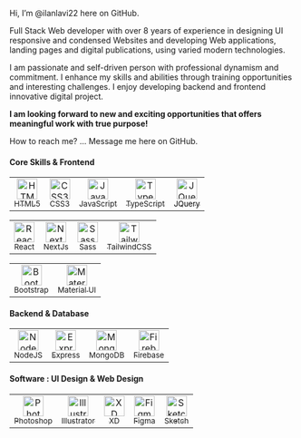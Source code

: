 Hi, I’m @ilanlavi22 here on GitHub.

Full Stack Web developer with over 8 years of experience in designing UI responsive and condensed Websites and developing Web applications, landing pages and digital publications, using varied modern technologies.

I am passionate and self-driven person with professional dynamism and commitment.
I enhance my skills and abilities through training opportunities and interesting challenges.
I enjoy developing backend and frontend innovative digital project.

<b>I am looking forward to new and exciting opportunities that offers meaningful work with true purpose!</b>

How to reach me? ... Message me here on GitHub.


#### Core Skills & Frontend
  
  <table border="0">
  <tr>
    <td valign="center" align="center">
      <a href="https://developer.mozilla.org/en-US/docs/Glossary/HTML5" target="_blank" rel="noreferrer"><img src="https://raw.githubusercontent.com/danielcranney/readme-generator/main/public/icons/skills/html5-colored.svg" width="36" height="36" title="HTML5" alt="HTML5"><div><sub>HTML5</sub></div></a>
    </td>    
    <td valign="center" align="center">
      <a href="https://www.w3.org/TR/CSS/#css" target="_blank" rel="noreferrer"><img src="https://raw.githubusercontent.com/danielcranney/readme-generator/main/public/icons/skills/css3-colored.svg" width="36" height="36" alt="CSS3" /><div><sub>CSS3</sub></div></a>
   </td>
    <td valign="center" align="center">
      <a href="https://developer.mozilla.org/en-US/docs/Web/JavaScript" target="_blank" rel="noreferrer"><img src="https://raw.githubusercontent.com/danielcranney/readme-generator/main/public/icons/skills/javascript-colored.svg" width="36" height="36" alt="JavaScript" title="JavaScript"><div><sub>JavaScript</sub></div></a>
    </td>
     <td valign="center" align="center">
      <a href="https://www.typescriptlang.org/" target="_blank" rel="noreferrer"><img src="https://raw.githubusercontent.com/danielcranney/readme-generator/main/public/icons/skills/typescript-colored.svg" width="36" height="36" alt="TypeScript" title="TypeScript"><div><sub>TypeScript</sub></div></a>
    </td>
    <td valign="center" align="center">
     <a href="https://jquery.com/" target="_blank" rel="noreferrer"><img src="https://raw.githubusercontent.com/danielcranney/readme-generator/main/public/icons/skills/jquery-colored.svg" width="36" height="36" alt="JQuery" title="JQuery"><div><sub style='color:#000'>JQuery</sub></div></a>
    </td>
  </tr>
  </table>   
  
  <table border="0">
  <tr>    
    <td valign="center" align="center">
      <a href="https://reactjs.org/" target="_blank" rel="noreferrer"><img src="https://raw.githubusercontent.com/danielcranney/readme-generator/main/public/icons/skills/react-colored.svg" width="36" height="36" alt="React" title="React"><div><sub>React</sub></div></a>
    </td>    
    <td valign="center" align="center">
      <a href="https://nextjs.org/docs" target="_blank" rel="noreferrer"><img src="https://raw.githubusercontent.com/danielcranney/readme-generator/main/public/icons/skills/nextjs-colored.svg" width="36" height="36" alt="NextJs" title="NextJs"><div><sub>NextJs</sub></div></a>
    </td>
    <td valign="center" align="center">
     <a href="https://sass-lang.com/" target="_blank" rel="noreferrer"><img src="https://raw.githubusercontent.com/danielcranney/readme-generator/main/public/icons/skills/sass-colored.svg" width="36" height="36" alt="Sass" title="Sass"><div><sub>Sass</sub></div></a>
    </td>
    <td valign="center" align="center">
     <a href="https://tailwindcss.com/" target="_blank" rel="noreferrer"><img src="https://raw.githubusercontent.com/danielcranney/readme-generator/main/public/icons/skills/tailwindcss-colored.svg" width="36" height="36" alt="TailwindCSS" title="TailwindCSS"><div><sub>TailwindCSS</sub></div></a>
    </td>
  </tr>
  </table> 
   
  <table border="0">  
  <tr>
    <td valign="center" align="center">
     <a href="https://getbootstrap.com/" target="_blank" rel="noreferrer"><img src="https://raw.githubusercontent.com/danielcranney/readme-generator/main/public/icons/skills/bootstrap-colored.svg" width="36" height="36" alt="Bootstrap" title="Bootstrap"><div><sub>Bootstrap</sub></div></a>
    </td>  
     <td valign="center" align="center">
     <a href="https://mui.com/" target="_blank" rel="noreferrer"><img src="https://raw.githubusercontent.com/danielcranney/readme-generator/main/public/icons/skills/materialui-colored.svg" width="36" height="36" alt="Material UI" title="Material UI"><div><sub>Material UI</sub></div></a>
    </td>
  </tr>
  </table>
  
  #### Backend & Database
  
  <table border="0">   
  <tr>
       <td valign="center" align="center">
     <a href="https://nodejs.org/en/" target="_blank" rel="noreferrer"><img src="https://raw.githubusercontent.com/danielcranney/readme-generator/main/public/icons/skills/nodejs-colored.svg" width="36" height="36" alt="NodeJS" title="NodeJS"><div><sub>NodeJS</sub></div></a>
    </td>
    <td valign="center" align="center">
     <a href="https://expressjs.com/" target="_blank" rel="noreferrer"><img src="https://raw.githubusercontent.com/danielcranney/readme-generator/main/public/icons/skills/express-colored.svg" width="36" height="36" alt="Express" title="Express"><div><sub>Express</sub></div></a>
    </td>
    <td valign="center" align="center">
     <a href="https://www.mongodb.com/" target="_blank" rel="noreferrer"><img src="https://raw.githubusercontent.com/danielcranney/readme-generator/main/public/icons/skills/mongodb-colored.svg" width="36" height="36" alt="MongoDB" title="MongoDB"><div><sub>MongoDB</sub></div></a>
    </td>
    <td valign="center" align="center">
     <a href="https://firebase.google.com/" target="_blank" rel="noreferrer"><img src="https://raw.githubusercontent.com/danielcranney/readme-generator/main/public/icons/skills/firebase-colored.svg" width="36" height="36" alt="Firebase" title="Firebase"><div><sub>Firebase</sub></div></a>
    </td>
  </tr>
  </table>
  
  #### Software : UI Design & Web Design
   <table border="0">   
  <tr border="0">
       <td valign="center" align="center">
     <a href="https://www.adobe.com/uk/products/photoshop.html" target="_blank" rel="noreferrer"><img src="https://raw.githubusercontent.com/danielcranney/readme-generator/main/public/icons/skills/photoshop-colored.svg" width="36" height="36" alt="Photoshop" title="Photoshop"><div><sub>Photoshop</sub></div></a>
    </td>
    <td valign="center" align="center">
     <a href="adobe.com/uk/products/illustrator.html" target="_blank" rel="noreferrer"><img src="https://raw.githubusercontent.com/danielcranney/readme-generator/main/public/icons/skills/illustrator-colored.svg" width="36" height="36" alt="Illustrator" title="Illustrator"><div><sub>Illustrator</sub></div></a>
    </td>
    <td valign="center" align="center">
     <a href="https://www.adobe.com/uk/products/xd.html" target="_blank" rel="noreferrer"><img src="https://raw.githubusercontent.com/danielcranney/readme-generator/main/public/icons/skills/xd-colored.svg" width="36" height="36" alt="XD" title="XD"><div><sub>XD</sub></div></a>
    </td>
    <td valign="center" align="center">
     <a href="https://www.figma.com/" target="_blank" rel="noreferrer"><img src="https://raw.githubusercontent.com/danielcranney/readme-generator/main/public/icons/skills/figma-colored.svg" width="36" height="36" alt="Figma" title="Figma"><div><sub>Figma</sub></div></a>
    </td>
    <td valign="center" align="center">
     <a href="https://www.sketch.com/" target="_blank" rel="noreferrer"><img src="https://raw.githubusercontent.com/danielcranney/readme-generator/main/public/icons/skills/sketch-colored.svg" width="36" height="36" alt="Sketch" title="Sketch"><div><sub>Sketch</sub></div></a>
    </td>    
  </tr>  
</table>



  
